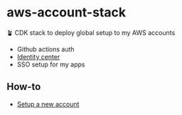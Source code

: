 # aws-account-stack

🪴 CDK stack to deploy global setup to my AWS accounts

- Github actions auth
- [Identity center](docs/identity-center-setup.md)
- SSO setup for my apps

## How-to

- [Setup a new account](docs/new-account.md)
